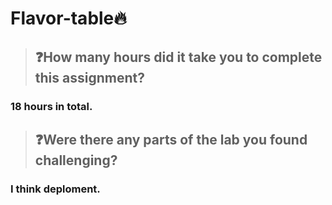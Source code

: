 # Flavor-table🔥

>## ❓How many hours did it take you to complete this assignment?
### 18 hours in total.

>## ❓Were there any parts of the lab you found challenging?
### I think deploment.
